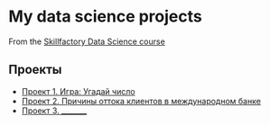 # My data science projects
From the [Skillfactory Data Science course](https://skillfactory.ru/data-scientist)

## Проекты
* [Проект 1. Игра: Угадай число](https://github.com/LM8818/SF_REPO/tree/main/Project1)
* [Проект 2. Причины оттока клиентов в международном банке](https://github.com/LM8818/SF_REPO/tree/main/PYTHON-13_%D0%92%D0%B8%D0%B7%D1%83%D0%B0%D0%BB%D0%B8%D0%B7%D0%B0%D1%86%D0%B8%D1%8F_%D0%B4%D0%B0%D0%BD%D0%BD%D1%8B%D1%85)
* [Проект 3. _______](____)
